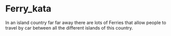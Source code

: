 # Ferry_kata
In an island country far far away there are lots of Ferries that allow people to travel by car between all the different islands of this country.
